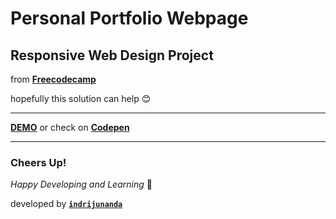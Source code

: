 # Personal Portfolio Webpage

## Responsive Web Design Project

from **[Freecodecamp](https://www.freecodecamp.org/)**

hopefully this solution can help 😊

-------------------

**[DEMO](https://indrijunanda.github.io/tributepage-fcc/)** or check on **[Codepen](https://codepen.io/indrijunanda/pen/KOGQpw)**

-------------------

### Cheers Up!

*Happy Developing and Learning* 💪



developed by **[`indrijunanda`](https://indrijunanda.gitlab.io/)**